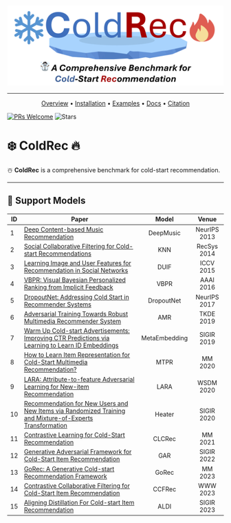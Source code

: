 <div align="center">
<img src="img/coldrec_logo.png" border="0" width=600px/>
</div>

------

<p align="center">
  <a href="#opengsl">Overview</a> •
  <a href="#installation">Installation</a> •
  <a href="https://github.com/OpenGSL/OpenGSL/tree/main/examples">Examples</a> •
  <a href="https://opengsl.readthedocs.io/en/latest/index.html">Docs</a> •
  <a href="#citation">Citation</a> 
</p>


[![PRs Welcome](https://img.shields.io/badge/PRs-welcome-blue.svg)](https://github.com/YuanchenBei/Awesome-Cold-Start-Recommendation) ![Stars](https://img.shields.io/github/stars/YuanchenBei/ColdRec?color=green)


# ❄️ ColdRec 🔥
☃️ **ColdRec** is a comprehensive benchmark for cold-start recommendation. 


---

## 🧸 Support Models
| **ID** | **Paper** | **Model** | **Venue** |
|--------|---------|:----------:|:--------------:|
| 1      | [Deep Content-based Music Recommendation](https://proceedings.neurips.cc/paper/2013/file/b3ba8f1bee1238a2f37603d90b58898d-Paper.pdf)     |    DeepMusic    |   NeurIPS 2013    |
| 2      | [Social Collaborative Filtering for Cold-start Recommendations](https://dl.acm.org/doi/10.1145/2645710.2645772)     |    KNN    |   RecSys 2014    |
| 3      | [Learning Image and User Features for Recommendation in Social Networks](https://openaccess.thecvf.com/content_iccv_2015/papers/Geng_Learning_Image_and_ICCV_2015_paper.pdf) |    DUIF     |   ICCV 2015    |
| 4      | [VBPR: Visual Bayesian Personalized Ranking from Implicit Feedback](https://ojs.aaai.org/index.php/AAAI/article/view/9973)  |   VBPR   |    AAAI 2016    |
| 5     | [DropoutNet: Addressing Cold Start in Recommender Systems](https://papers.nips.cc/paper_files/paper/2017/file/dbd22ba3bd0df8f385bdac3e9f8be207-Paper.pdf)  |   DropoutNet   | NeurIPS 2017 |
| 6      | [Adversarial Training Towards Robust Multimedia Recommender System](https://arxiv.org/pdf/1809.07062)  |    AMR    |  TKDE 2019  |
| 7     | [Warm Up Cold-start Advertisements: Improving CTR Predictions via Learning to Learn ID Embeddings](https://dl.acm.org/doi/10.1145/3331184.3331268)  |    MetaEmbedding    | SIGIR 2019 |
| 8     | [How to Learn Item Representation for Cold-Start Multimedia Recommendation?](https://dl.acm.org/doi/10.1145/3394171.3413628)  |    MTPR    | MM 2020 |
| 9     | [LARA: Attribute-to-feature Adversarial Learning for New-item Recommendation](https://ir.sdu.edu.cn/~zhaochunren/papers/7LARAAttribute-to-featureadversariallearningfornew-itemrecommendation.pdf)  |    LARA    | WSDM 2020 |
| 10     | [Recommendation for New Users and New Items via Randomized Training and Mixture-of-Experts Transformation](https://zziwei.github.io/pubs/Ziwei_SIGIR_2020_Cold.pdf)  |    Heater    | SIGIR 2020 |
| 11    | [Contrastive Learning for Cold-Start Recommendation](https://arxiv.org/pdf/2107.05315)  |    CLCRec    |  MM 2021 |
| 12     | [Generative Adversarial Framework for Cold-Start Item Recommendation](https://dl.acm.org/doi/abs/10.1145/3477495.3531897)  |    GAR   | SIGIR 2022 |
| 13     | [GoRec: A Generative Cold-start Recommendation Framework](https://dl.acm.org/doi/abs/10.1145/3581783.3612238)  |   GoRec   | MM 2023 |
| 14     | [Contrastive Collaborative Filtering for Cold-Start Item Recommendation](https://arxiv.org/pdf/2302.02151)  |   CCFRec   | WWW 2023 |
| 15     | [Aligning Distillation For Cold-start Item Recommendation](https://dl.acm.org/doi/10.1145/3539618.3591732)  |    ALDI   | SIGIR 2023 |

